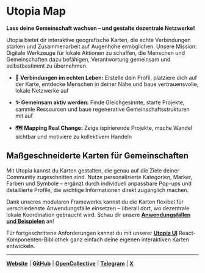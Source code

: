# Utopia Map


**Lass deine Gemeinschaft wachsen – und gestalte dezentrale Netzwerke!**

Utopia bietet dir interaktive geografische Karten, die echte Verbindungen stärken und Zusammenarbeit auf Augenhöhe ermöglichen. Unsere Mission: Digitale Werkzeuge für lokale Aktionen zu schaffen, die Menschen und Gemeinschaften dazu befähigen, Verantwortung gemeinsam und selbstbestimmt zu übernehmen.

* **🤝 Verbindungen im echten Leben:** Erstelle dein Profil, platziere dich auf der Karte, entdecke Menschen in deiner Nähe und baue vertrauensvolle, lokale Netzwerke auf

* **✨ Gemeinsam aktiv werden:** Finde Gleichgesinnte, starte Projekte, sammle Ressourcen und baue regenerative Gemeinschaftsstrukturen mit auf

* **🗺️ Mapping Real Change:** Zeige ispirierende Projekte, mache Wandel sichtbar und motiviere zu kollektivem Handeln

## Maßgeschneiderte Karten für Gemeinschaften

Mit Utopia kannst du Karten gestalten, die genau auf die Ziele deiner Community zugeschnitten sind. Nutze personalisierte Kategorien, Marker, Farben und Symbole – ergänzt durch individuell anpassbare Pop-ups und detaillierte Profile, die wichtige Informationen direkt zugänglich machen.

Dank unseres modularen Frameworks kannst du die Karten flexibel für verschiedenste Anwendungsfälle einsetzen – überall dort, wo dezentrale lokale Koordination gebraucht wird. Schau dir unsere [**Anwendungsfällen und Beispielen**](https://hack.utopia-lab.org/s/jUu-Bps6_) an!

Für fortgeschrittene Anforderungen kannst du mit unserer [**Utopia UI**](https://github.com/utopia-os/utopia-ui) React-Komponenten-Bibliothek ganz einfach deine eigenen interaktiven Karten entwickeln.

---

[**Website**](https://utopia-map.org) | [**GitHub**](https://github.com/utopia-os) | [**OpenCollective**](https://opencollective.com/utopia-project) | [**Telegram**](https://t.me/UtopiaMap) | [**X**](https://x.com/UtopiaMapGame)